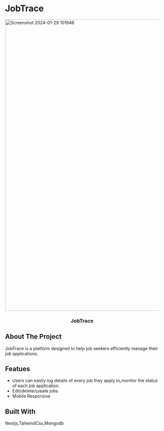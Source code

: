 # JobTrace
<img width="955" alt="Screenshot 2024-01-29 101946" src="https://github.com/barkhayadav12/FurryMate/assets/143165059/a21799e1-9b33-4f51-982d-eacdc138841b">
<p align="center">
  <h3 align="center">JobTrace</h3>
  
## About The Project

JobTrace is a platform designed to help job seekers efficiently manage their job applications.

## Featues
<ul>
  <li>Users can easily log details of every job they apply to,monitor the status of each job application.</li>
  <li>Edit/delete/create jobs</li>
  <li>Mobile Responsive</li>
</ul>

## Built With

Nextjs,TailwindCss,Mongodb
